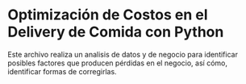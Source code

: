 # Optimización de Costos en el Delivery de Comida con Python

Este archivo realiza un analisis de datos y de negocio para identificar posibles factores que producen pérdidas en el negocio, así cómo, identificar formas de corregirlas.
